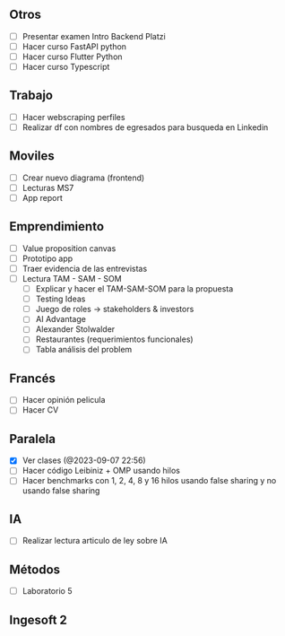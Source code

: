 ## Otros
	
- [ ] Presentar examen Intro Backend Platzi
- [ ] Hacer curso FastAPI python
- [ ] Hacer curso Flutter Python
- [ ] Hacer curso Typescript 

## Trabajo

- [ ] Hacer webscraping perfiles
- [ ] Realizar df con nombres de egresados para busqueda en Linkedin
## Moviles

- [ ] Crear nuevo diagrama (frontend)
- [ ] Lecturas MS7
- [ ] App report

## Emprendimiento

- [ ] Value proposition canvas
- [ ] Prototipo app
- [ ] Traer evidencia de las entrevistas
- [ ] Lectura TAM - SAM - SOM
	- [ ] Explicar y hacer el TAM-SAM-SOM para la propuesta
	- [ ] Testing Ideas
	- [ ] Juego de roles -> stakeholders & investors 
	- [ ] AI Advantage
	- [ ] Alexander Stolwalder
	- [ ] Restaurantes (requerimientos funcionales)
	- [ ] Tabla análisis del problem
## Francés

- [ ] Hacer opinión pelicula
- [ ] Hacer CV
## Paralela

- [x] Ver clases (@2023-09-07 22:56)
- [ ] Hacer código Leibiniz  + OMP usando hilos
- [ ] Hacer benchmarks con 1, 2, 4, 8 y 16 hilos usando false sharing y no usando false sharing
## IA
* [ ] Realizar lectura articulo de ley sobre IA

## Métodos

- [ ] Laboratorio 5

## Ingesoft 2
